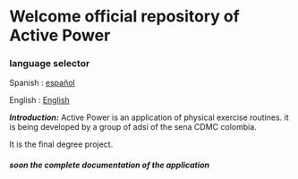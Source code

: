 # Welcome official repository of Active Power

### language selector
Spanish : [español](https://github.com/ByGameRusher/ActivePowerAPP/blob/master/README.md "español")

English : [English](https://github.com/ByGameRusher/ActivePowerAPP/blob/master/READMEus.md "English")

***Introduction:***
Active Power is an application of physical exercise routines.
it is being developed by a group of adsi of the sena CDMC colombia.

It is the final degree project.

##### soon the complete documentation of the application
